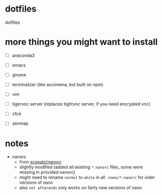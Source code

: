 #   dotfiles
dotfiles

#   more things you might want to install
*   [ ] anaconda3
*   [ ] emacs
*   [ ] gnome
*   [ ] terminalizer (like asciinema, but built on npm)
*   [ ] vim
*   [ ] tigervnc server (replaces tightvnc server, if you need encrypted vnc)
*   [ ] xfce
*   [ ] zenmap


#   notes
*   nanorc
    *   from [scopatz/nanorc](https://github.com/scopatz/nanorc)
    *   slightly modified (added all existing `*.nanorc` files, some were missing in provided nanorc)
    *   might need to rename `normal` to `white` in all `.nano/*.nanorc` for older versions of nano
    *   also `set afterends` only works on fairly new versions of nano
